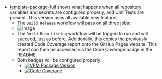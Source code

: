 * [template-package-full](https://github.com/dustuu/template-package-full) shows what happens when all repository variables and secrets are configured properly, and Unit Tests are present. This version uses all available new features.
  * The `Build Release` workflow will pass on all three jobs:
  * ![image](https://github.com/vrchat-community/template-package/assets/101824882/bff44050-a5dc-4ae0-ae6f-ce32d3e345b0)
  * The `Build Repo Listing` workflow will be trigged to run and will succeed, just as before. Additionally, this copies the previously created Code Coverage report onto the GitHub Pages website. This report can then be accessed via the Code Coverage badge in the README.
  * Both badges will be configured properly:
    * [![VPM Package Version](https://img.shields.io/vpm/v/com.vrchat.demo-template?repository_url=https%3A%2F%2Fdustuu.github.io%2Ftemplate-package-full%2Findex.json)](https://dustuu.github.io/template-package-full)
    * [![Code Coverage](https://dustuu.github.io/template-package-full/coverage/badge_linecoverage.svg)](https://dustuu.github.io/template-package-full/coverage)
